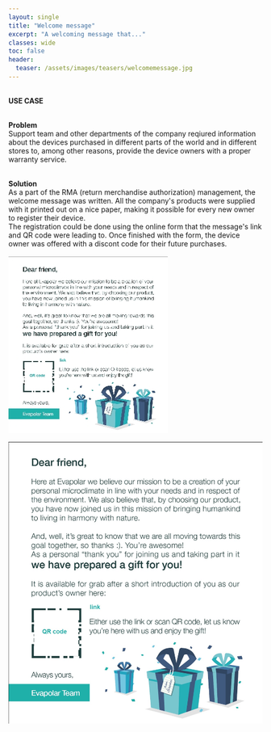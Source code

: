 ```yaml
---
layout: single
title: "Welcome message"
excerpt: "A welcoming message that..."
classes: wide
toc: false
header:
  teaser: /assets/images/teasers/welcomemessage.jpg
---
```


<div class="usecase">

  <br>
  <strong>USE CASE</strong> <br><br>

  <strong>Problem</strong><br>
  Support team and other departments of the company reqiured information about the devices purchased in different parts of the world and in different stores to, among other reasons, provide the device owners with a proper warranty service.<br><br>
  
  <strong>Solution</strong><br>
  As a part of the RMA (return merchandise authorization) management, the welcome message was written. All the company's products were supplied with it printed out on a nice paper, making it possible for every new owner to register their device. <br>
  The registration could be done using the online form that the message's link and QR code were leading to. Once finished with the form, the device owner was offered with a discont code for their future purchases. <br><br>
  <a href="/assets/images/welcomemessage.jpg"><img class="align-center dropshadow" src="/assets/images/welcomemessage_.jpg"></a>
  &nbsp;

</div>

<img class="align-center dropshadow" src="/assets/images/welcomemessage.jpg" width=700px>

